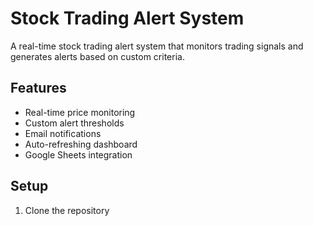 # Stock Trading Alert System

A real-time stock trading alert system that monitors trading signals and generates alerts based on custom criteria.

## Features
- Real-time price monitoring
- Custom alert thresholds
- Email notifications
- Auto-refreshing dashboard
- Google Sheets integration

## Setup
1. Clone the repository
